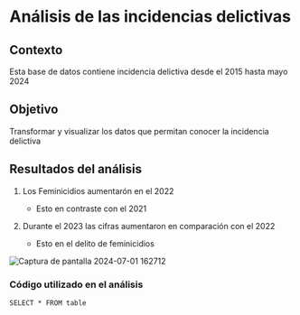 # Análisis de las incidencias delictivas

## Contexto
Esta base de datos contiene incidencia delictiva desde el 2015 hasta mayo 2024 


## Objetivo
Transformar y visualizar los datos que permitan conocer la incidencia delictiva

## Resultados del análisis
1. Los Feminicidios aumentarón en el 2022
   - Esto en contraste con el 2021
  
2. Durante el 2023 las cifras aumentaron en comparación con el 2022
   - Esto en el delito de feminicidios 

![Captura de pantalla 2024-07-01 162712](https://github.com/Anaisahd/MicrosoftExcel/assets/174209100/b7ab00b9-2740-4fde-8829-c7ab2f9413b2)

### Código utilizado en el análisis
```SELECT * FROM table```
